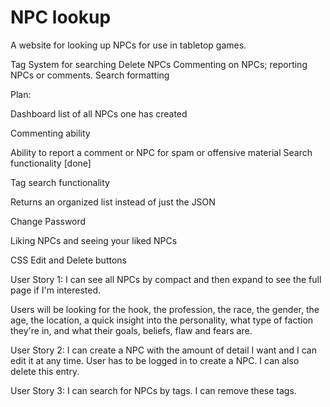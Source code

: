 # NPC lookup

A website for looking up NPCs for use in tabletop games. 

Tag System for searching
Delete NPCs
Commenting on NPCs; reporting NPCs or comments.
Search formatting

Plan: 

Dashboard list of all NPCs one has created

Commenting ability

Ability to report a comment or NPC for spam or offensive material
Search functionality [done]

  Tag search functionality   
  
  Returns an organized list instead of just the JSON
  
Change Password

Liking NPCs and seeing your liked NPCs

CSS
Edit and Delete buttons

User Story 1: I can see all NPCs by compact and then expand to see the full page if I'm interested. 

  Users will be looking for the hook, the profession, the race, the gender, the age, the location, a quick insight into the personality, what type of faction they're in, and what their goals, beliefs, flaw and fears are.
  
User Story 2: I can create a NPC with the amount of detail I want and I can edit it at any time. User has to be logged in to create a NPC. I can also delete this entry. 

User Story 3: I can search for NPCs by tags. I can remove these tags.